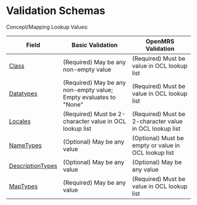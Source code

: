 # Validation Schemas
Concept/Mapping Lookup Values:

| Field | Basic Validation | OpenMRS Validation |
| --- | --- | --- |
| [Class](https://openconceptlab.org/orgs/OCL/sources/Classes/concepts/) | (Required) May be any non-empty value | (Required)  Must be value in OCL lookup list |
| [Datatypes](https://openconceptlab.org/orgs/OCL/sources/Datatypes/concepts/) | (Required) May be any non-empty value; Empty evaluates to "None" | (Required) Must be value in OCL lookup list |
| [Locales](https://openconceptlab.org/orgs/OCL/sources/Locales/concepts/) | (Required) Must be 2-character value in OCL lookup list | (Required)  Must be 2-character value in OCL lookup list |
| [NameTypes](https://openconceptlab.org/orgs/OCL/sources/NameTypes/concepts/) | (Optional) May be any value | (Optional) Must be empty or value in OCL lookup list |
| [DescriptionTypes](https://openconceptlab.org/orgs/OCL/sources/DescriptionTypes/concepts/) | (Optional) May be any value | (Optional) May be any value |
| [MapTypes](https://openconceptlab.org/orgs/OCL/sources/MapTypes/concepts/) | (Required) May be any value | (Required) Must be value in OCL lookup list |
